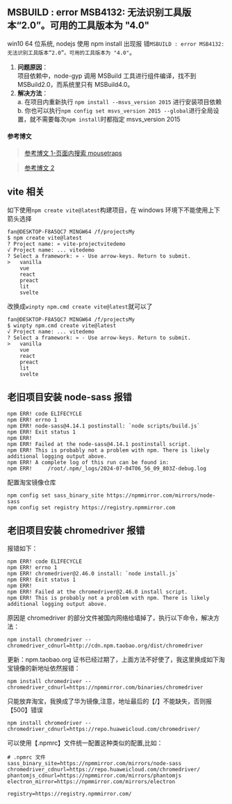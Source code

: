 ## MSBUILD : error MSB4132: 无法识别工具版本“2.0”。可用的工具版本为 "4.0"

win10 64 位系统, nodejs 使用 npm install 出现报
错`MSBUILD : error MSB4132: 无法识别工具版本“2.0”。可用的工具版本为 "4.0"`。

1. **问题原因**：  
   项目依赖中，node-gyp 调用 MSBuild 工具进行组件编译，找不到 MSBuild2.0，而系统里只有 MSBuild4.0。
2. **解决方法**：  
   a. 在项目内重新执行 `npm install --msvs_version 2015` 进行安装项目依赖  
   b. 你也可以执行`npm config set msvs_version 2015 --global`进行全局设置，就不需要每次`npm install`时都指定
   msvs_version 2015

#### 参考博文

> [参考博文 1-页面内搜索 mousetraps ](https://github.com/nodejs/node-gyp/issues/629)

> [参考博文 2](https://www.cnblogs.com/iTlijun/p/8193588.html)

## vite 相关

如下使用`npm create vite@latest`构建项目，在 windows 环境下不能使用上下箭头选择

```shell
fan@DESKTOP-F8A5QC7 MINGW64 /f/projectsMy
$ npm create vite@latest
? Project name: » vite-projectvitedemo
√ Project name: ... vitedemo
? Select a framework: » - Use arrow-keys. Return to submit.
>   vanilla
    vue
    react
    preact
    lit
    svelte

```

改换成`winpty npm.cmd create vite@latest`就可以了

```shell
fan@DESKTOP-F8A5QC7 MINGW64 /f/projectsMy
$ winpty npm.cmd create vite@latest
√ Project name: ... vitedemo
? Select a framework: » - Use arrow-keys. Return to submit.
>   vanilla
    vue
    react
    preact
    lit
    svelte

```

## 老旧项目安装 node-sass 报错

```shell
npm ERR! code ELIFECYCLE
npm ERR! errno 1
npm ERR! node-sass@4.14.1 postinstall: `node scripts/build.js`
npm ERR! Exit status 1
npm ERR!
npm ERR! Failed at the node-sass@4.14.1 postinstall script.
npm ERR! This is probably not a problem with npm. There is likely additional logging output above.
npm ERR! A complete log of this run can be found in:
npm ERR!     /root/.npm/_logs/2024-07-04T06_56_09_803Z-debug.log
```

配置淘宝镜像仓库

```shell
npm config set sass_binary_site https://npmmirror.com/mirrors/node-sass
npm config set registry https://registry.npmmirror.com
```

## 老旧项目安装 chromedriver 报错

报错如下：

```shell
npm ERR! code ELIFECYCLE
npm ERR! errno 1
npm ERR! chromedriver@2.46.0 install: `node install.js`
npm ERR! Exit status 1
npm ERR!
npm ERR! Failed at the chromedriver@2.46.0 install script.
npm ERR! This is probably not a problem with npm. There is likely additional logging output above.
```

原因是 chromedriver 的部分文件被国内网络给墙掉了，执行以下命令，解决方法：

```shell
npm install chromedriver --chromedriver_cdnurl=http://cdn.npm.taobao.org/dist/chromedriver
```

更新：npm.taobao.org 证书已经过期了，上面方法不好使了，我这里换成如下淘宝镜像的新地址依然报错：

```shell
npm install chromedriver --chromedriver_cdnurl=https://npmmirror.com/binaries/chromedriver
```

只能放弃淘宝，我换成了华为镜像,注意，地址最后的【/】不能缺失，否则报【500】错误

```shell
npm install chromedriver --chromedriver_cdnurl=https://repo.huaweicloud.com/chromedriver/
```

可以使用【.npmrc】文件统一配置这种类似的配置,比如：

```shell
# .npmrc 文件
sass_binary_site=https://npmmirror.com/mirrors/node-sass
chromedriver_cdnurl=https://repo.huaweicloud.com/chromedriver/
phantomjs_cdnurl=https://npmmirror.com/mirrors/phantomjs
electron_mirror=https://npmmirror.com/mirrors/electron

registry=https://registry.npmmirror.com/
```
